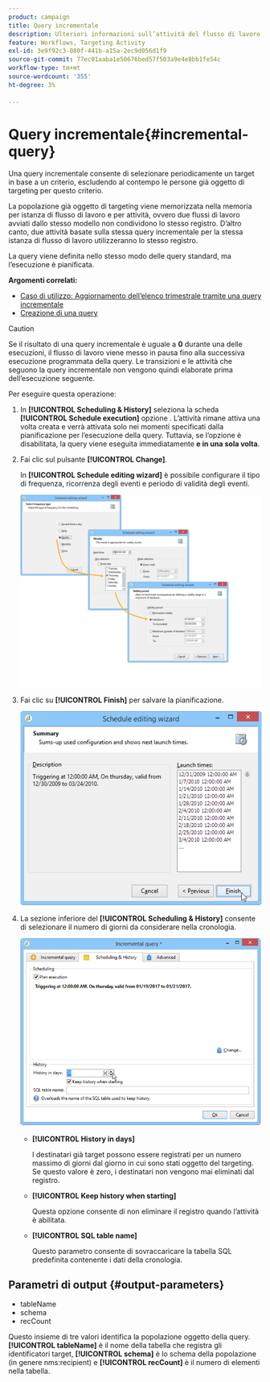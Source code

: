 ```yaml
---
product: campaign
title: Query incrementale
description: Ulteriori informazioni sull’attività del flusso di lavoro Incremental query
feature: Workflows, Targeting Activity
exl-id: 3e9f92c3-080f-441b-a15a-2ec9d056d1f9
source-git-commit: 77ec01aaba1e50676bed57f503a9e4e8bb1fe54c
workflow-type: tm+mt
source-wordcount: '355'
ht-degree: 3%

---
```


# Query incrementale{#incremental-query}



Una query incrementale consente di selezionare periodicamente un target in base a un criterio, escludendo al contempo le persone già oggetto di targeting per questo criterio.

La popolazione già oggetto di targeting viene memorizzata nella memoria per istanza di flusso di lavoro e per attività, ovvero due flussi di lavoro avviati dallo stesso modello non condividono lo stesso registro. D’altro canto, due attività basate sulla stessa query incrementale per la stessa istanza di flusso di lavoro utilizzeranno lo stesso registro.

La query viene definita nello stesso modo delle query standard, ma l’esecuzione è pianificata.

**Argomenti correlati:**

* [Caso di utilizzo: Aggiornamento dell’elenco trimestrale tramite una query incrementale](quarterly-list-update.md)
* [Creazione di una query](query.md#creating-a-query)

>[!CAUTION]
>
>Se il risultato di una query incrementale è uguale a **0** durante una delle esecuzioni, il flusso di lavoro viene messo in pausa fino alla successiva esecuzione programmata della query. Le transizioni e le attività che seguono la query incrementale non vengono quindi elaborate prima dell’esecuzione seguente.

Per eseguire questa operazione:

1. In **[!UICONTROL Scheduling & History]** seleziona la scheda **[!UICONTROL Schedule execution]** opzione . L’attività rimane attiva una volta creata e verrà attivata solo nei momenti specificati dalla pianificazione per l’esecuzione della query. Tuttavia, se l’opzione è disabilitata, la query viene eseguita immediatamente **e in una sola volta**.
1. Fai clic sul pulsante **[!UICONTROL Change]**.

   In **[!UICONTROL Schedule editing wizard]** è possibile configurare il tipo di frequenza, ricorrenza degli eventi e periodo di validità degli eventi.

   ![](assets/s_user_segmentation_wizard_11.png)

1. Fai clic su **[!UICONTROL Finish]** per salvare la pianificazione.

   ![](assets/s_user_segmentation_wizard_valid.png)

1. La sezione inferiore del **[!UICONTROL Scheduling & History]** consente di selezionare il numero di giorni da considerare nella cronologia.

   ![](assets/edit_request_inc.png)

   * **[!UICONTROL History in days]**

      I destinatari già target possono essere registrati per un numero massimo di giorni dal giorno in cui sono stati oggetto del targeting. Se questo valore è zero, i destinatari non vengono mai eliminati dal registro.

   * **[!UICONTROL Keep history when starting]**

      Questa opzione consente di non eliminare il registro quando l’attività è abilitata.

   * **[!UICONTROL SQL table name]**

      Questo parametro consente di sovraccaricare la tabella SQL predefinita contenente i dati della cronologia.

## Parametri di output {#output-parameters}

* tableName
* schema
* recCount

Questo insieme di tre valori identifica la popolazione oggetto della query. **[!UICONTROL tableName]** è il nome della tabella che registra gli identificatori target, **[!UICONTROL schema]** è lo schema della popolazione (in genere nms:recipient) e **[!UICONTROL recCount]** è il numero di elementi nella tabella.
